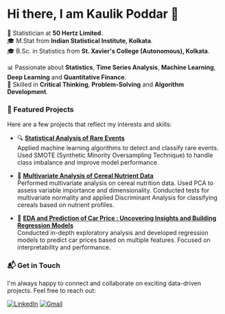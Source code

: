 # Hi there, I am Kaulik Poddar 👋

🎯 Statistician at **50 Hertz Limited**.  
🎓 M.Stat from **Indian Statistical Institute, Kolkata**.  
🎓 B.Sc. in Statistics from **St. Xavier's College (Autonomous), Kolkata**.

📊 Passionate about **Statistics**, **Time Series Analysis**, **Machine Learning**, **Deep Learning** and **Quantitative Finance**.  
🧠 Skilled in **Critical Thinking**, **Problem-Solving** and **Algorithm Development**.

### 🚀 Featured Projects

Here are a few projects that reflect my interests and skills:

- 🔍 [**Statistical Analysis of Rare Events**](#)  
  Applied machine learning algorithms to detect and classify rare events. Used SMOTE (Synthetic Minority Oversampling Technique) to handle class imbalance and improve model performance.

- 🌾 [**Multivariate Analysis of Cereal Nutrient Data**](#)  
   Performed multivariate analysis on cereal nutrition data. Used PCA to assess variable importance and dimensionality. Conducted tests for multivariate normality and applied Discriminant Analysis for classifying cereals based on nutrient profiles.
- 🚗 [**EDA and Prediction of Car Price : Uncovering Insights and Building Regression Models**](#)  
  Conducted in-depth exploratory analysis and developed regression models to predict car prices based on multiple features. Focused on interpretability and performance.

### 📬 Get in Touch

I'm always happy to connect and collaborate on exciting data-driven projects. Feel free to reach out:

[![LinkedIn](https://img.shields.io/badge/LinkedIn-KaulikPoddar-blue?style=flat-square&logo=linkedin)](https://www.linkedin.com/in/your-linkedin-username)
[![Gmail](https://img.shields.io/badge/Email-kaulikpoddar@gmail.com-red?style=flat-square&logo=gmail&logoColor=white)](mailto:kaulikpoddar63@gmail.com)
